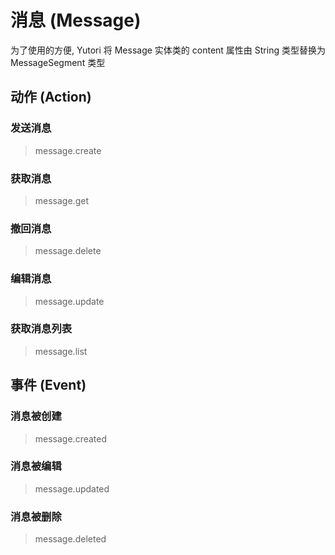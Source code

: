 # 消息 (Message)

为了使用的方便, Yutori 将 Message 实体类的 content 属性由 String 类型替换为 MessageSegment 类型

## 动作 (Action)

### 发送消息

> message.create

### 获取消息

> message.get

### 撤回消息

> message.delete

### 编辑消息

> message.update

### 获取消息列表

> message.list

## 事件 (Event)

### 消息被创建

> message.created

### 消息被编辑

> message.updated

### 消息被删除

> message.deleted
